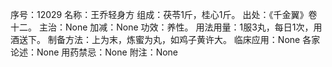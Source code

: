 序号：12029
名称：王乔轻身方
组成：茯苓1斤，桂心1斤。
出处：《千金翼》卷十二。
主治：None
加减：None
功效：养性。
用法用量：1服3丸，每日1次，用酒送下。
制备方法：上为末，炼蜜为丸，如鸡子黄许大。
临床应用：None
各家论述：None
用药禁忌：None
附注：None
